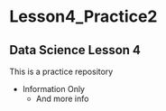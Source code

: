 # Lesson4_Practice2
## Data Science Lesson 4
This is a practice repository

* Information Only
  * And more info
